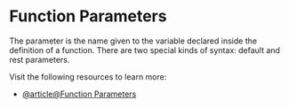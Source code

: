 # Function Parameters

The parameter is the name given to the variable declared inside the definition of a function. There are two special kinds of syntax: default and rest parameters.

Visit the following resources to learn more:

- [@article@Function Parameters](https://developer.mozilla.org/en-US/docs/Web/JavaScript/Guide/Functions#function_parameters)
